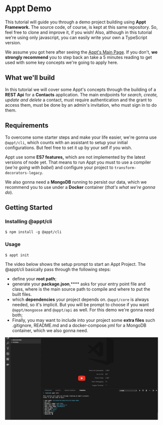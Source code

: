 # Appt Demo
This tutorial will guide you through a demo project building using **Appt Framework.** The source code, of course, is kept at this same repository. So, feel free to clone and improve it, if you wish! Also, although in this tutorial we're using only javascript, you can easily write your own a TypeScript version.

We assume you got here after seeing the [Appt's Main Page](https://github.com/brab0/appt). If you don't, **we strongly recommend** you to step back an take a 5 minutes reading to get used with some key concepts we're going to apply here.

## What we'll build
In this tutorial we will cover some Appt's concepts through the building of a **REST Api** for a **Contacts** application. The main endpoints for *search, create, update and delete* a contact, must require authentication and the grant to access them, must be done by an admin's invitation, who must sign in to do them.

## Requirements
To overcome some starter steps and make your life easier, we're gonna use `@appt/cli`, which counts with an assistant to setup your initial configurations. But feel free to set it up by your self if you wish.

Appt use some **ES7 features,** which are not implemented by the latest versions of node yet. That means to run Appt you must to use a compiler (*we're going with babel*) and configure your project to `transform-decorators-legacy`. 

We also gonna need a **MongoDB** running to persist our data, which we recommend you to use under a **Docker** container (*that's what we're gonna do*).

## Getting Started
### Installing @appt/cli
    $ npm install -g @appt/cli

### Usage
    $ appt init

The video below shows the setup prompt to start an Appt Project. The @appt/cli basically pass through the following steps:
 - define your **root path**;
 - generate your **package.json**,**** asks for your entry point file and class, where is the main source path to compile and where to put the built files.
 - which **dependencies** your project depends on. `@appt/core` is always needed, so it's implicit. But you will be prompt to choose if you want `@appt/mongoose` and `@appt/api` as well. For this demo we're gonna need both;
 - Finally, you may want to include into your project some **extra files** such .gitignore, README.md and a docker-compose.yml for a MongoDB container, which we also gonna need.

[![Watch the video](https://raw.githubusercontent.com/brab0/appt-demo/master/Screen%20Shot%202018-05-24%20at%2001.13.33.png)](https://www.youtube.com/embed/05583QPXGLg?rel=0&amp;showinfo=0)
